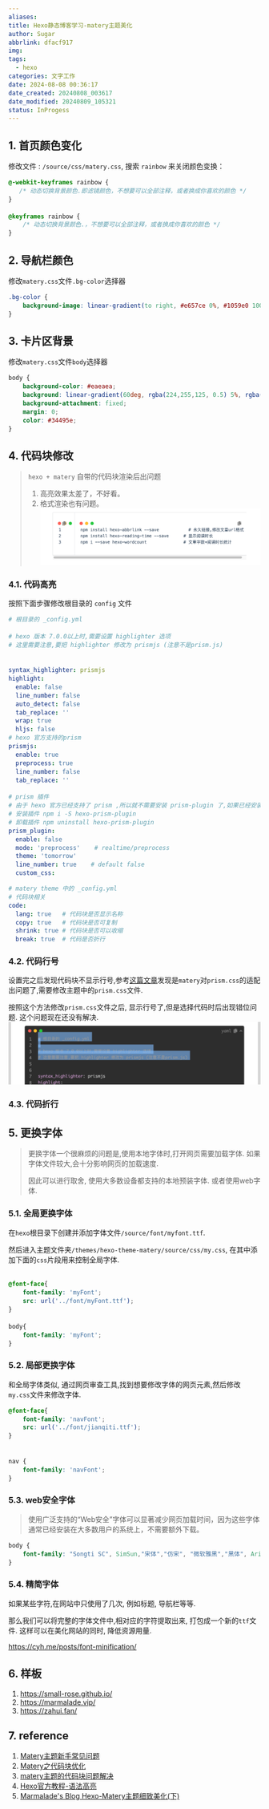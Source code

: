 ```yaml
---
aliases:
title: Hexo静态博客学习-matery主题美化
author: Sugar
abbrlink: dfacf917
img: 
tags:
  - hexo
categories: 文字工作
date: 2024-08-08 00:36:17
date_created: 20240808_003617
date_modified: 20240809_105321
status: InProgess
---
```


## 1. 首页颜色变化

修改文件 : `/source/css/matery.css`, 搜索 `rainbow` 来关闭颜色变换：
```css
@-webkit-keyframes rainbow {
   /* 动态切换背景颜色.即滤镜颜色，不想要可以全部注释，或者换成你喜欢的颜色 */
}

@keyframes rainbow {
    /* 动态切换背景颜色.，不想要可以全部注释，或者换成你喜欢的颜色 */
}
```

## 2. 导航栏颜色

修改`matery.css`文件`.bg-color`选择器

```css
.bg-color {
    background-image: linear-gradient(to right, #e657ce 0%, #1059e0 100%);
}
```


## 3. 卡片区背景

修改`matery.css`文件`body`选择器

```css
body { 
    background-color: #eaeaea; 
    background: linear-gradient(60deg, rgba(224,255,125, 0.5) 5%, rgba(0, 228, 255, 0.35)) 0% 0% / cover;
    background-attachment: fixed; 
    margin: 0; 
    color: #34495e; 
}
```



## 4. 代码块修改

> `hexo + matery` 自带的代码块渲染后出问题
> 1.  高亮效果太差了，不好看。
> 2. 格式渲染也有问题。
![](https://raw.githubusercontent.com/sustcsugar/picgo/main/img/202408081052616.png)

### 4.1. 代码高亮

按照下面步骤修改根目录的 `config` 文件

```yml
# 根目录的 _config.yml

# hexo 版本 7.0.0以上时,需要设置 highlighter 选项
# 这里需要注意,要把 highlighter 修改为 prismjs (注意不是prism.js)


syntax_highlighter: prismjs
highlight:
  enable: false
  line_number: false
  auto_detect: false
  tab_replace: ''
  wrap: true
  hljs: false
# hexo 官方支持的prism
prismjs:
  enable: true
  preprocess: true
  line_number: false
  tab_replace: ''

# prism 插件
# 由于 hexo 官方已经支持了 prism ,所以就不需要安装 prism-plugin 了,如果已经安装了,卸载即可
# 安装插件 npm i -S hexo-prism-plugin
# 卸载插件 npm uninstall hexo-prism-plugin
prism_plugin:
  enable: false
  mode: 'preprocess'    # realtime/preprocess
  theme: 'tomorrow'
  line_number: true    # default false
  custom_css: 
```

```yml
# matery theme 中的 _config.yml
# 代码块相关
code:
  lang: true   # 代码块是否显示名称
  copy: true   # 代码块是否可复制
  shrink: true # 代码块是否可以收缩
  break: true  # 代码是否折行
```

### 4.2. 代码行号

设置完之后发现代码块不显示行号,参考[这篇文章](https://blog.csdn.net/weixin_45453133/article/details/120853394)发现是`matery`对`prism.css`的适配出问题了,需要修改主题中的`prism.css`文件.

按照这个方法修改`prism.css`文件之后, 显示行号了,但是选择代码时后出现错位问题. 这个问题现在还没有解决.
![](https://raw.githubusercontent.com/sustcsugar/picgo/main/img/202408081608464.png)


### 4.3. 代码折行

## 5. 更换字体

> 更换字体一个很麻烦的问题是,使用本地字体时,打开网页需要加载字体. 如果字体文件较大,会十分影响网页的加载速度.
> 
> 因此可以进行取舍, 使用大多数设备都支持的本地预装字体. 或者使用web字体.


### 5.1. 全局更换字体

在`hexo`根目录下创建并添加字体文件`/source/font/myfont.ttf`.

然后进入主题文件夹`/themes/hexo-theme-matery/source/css/my.css`, 在其中添加下面的`css`片段用来控制全局字体.

```css

@font-face{
    font-family: 'myFont';
    src: url('../font/myFont.ttf');
}

body{
    font-family: 'myFont';
}

```

### 5.2. 局部更换字体

和全局字体类似, 通过网页审查工具,找到想要修改字体的网页元素,然后修改`my.css`文件来修改字体.

```css
@font-face{
    font-family: 'navFont';
    src: url('../font/jianqiti.ttf');
}


nav {
    font-family: 'navFont';
}
```

### 5.3. web安全字体

> 使用广泛支持的“Web安全”字体可以显著减少网页加载时间，因为这些字体通常已经安装在大多数用户的系统上，不需要额外下载。

```css
body {
    font-family: "Songti SC", SimSun,"宋体","仿宋", "微软雅黑","黑体", Arial, Helvetica, sans-serif;
}
```


### 5.4. 精简字体

如果某些字符,在网站中只使用了几次, 例如标题, 导航栏等等.

那么我们可以将完整的字体文件中,相对应的字符提取出来, 打包成一个新的`ttf`文件. 这样可以在美化网站的同时, 降低资源用量.  

https://cyh.me/posts/font-minification/


## 6. 样板
1. https://small-rose.github.io/
2. https://marmalade.vip/
3. https://zahui.fan/

## 7. reference
1. [Matery主题新手常见问题](https://small-rose.github.io/posts/a53a9069.html)
2. [Matery之代码块优化](https://cloud.tencent.com/developer/article/2148822)
3. [matery主题的代码块问题解决](https://www.rewind.show/2020/12/23/BUG%E5%A4%84%E7%90%86/matery%E4%B8%BB%E9%A2%98%E7%9A%84%E4%BB%A3%E7%A0%81%E5%9D%97%E9%97%AE%E9%A2%98%E8%A7%A3%E5%86%B3/)
4. [Hexo官方教程-语法高亮](https://hexo.io/zh-cn/docs/syntax-highlight#PrismJS)
5. [Marmalade's Blog Hexo-Matery主题细致美化(下)](https://marmalade.vip/Materysettings2.html#toc-heading-8)